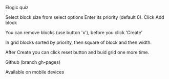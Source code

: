 Elogic quiz

Select block size from select options
Enter its priority (default 0).
Click Add block

You can remove blocks (use button 'x'), before you click 'Create'

In grid blocks sorted by priority, then square of block and then width.

After Create you can click reset button and buid grid one more time.

Github (branch gh-pages)

Available on mobile devices
